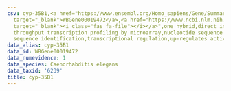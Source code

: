 ```yaml
---
csv: cyp-35B1,<a href="https://www.ensembl.org/Homo_sapiens/Gene/Summary?db=core;g=WBGene00019472"
  target="_blank">WBGene00019472</a>,<a href="https://www.ncbi.nlm.nih.gov/pubmed/21408062"
  target="_blank"><i class="fas fa-file"></i></a>",one hybrid,direct interaction,high
  throughput transcription profiling by microarray,nucleotide sequence identification,nucleotide
  sequence identification,transcriptional regulation,up-regulates activity
data_alias: cyp-35B1
data_id: WBGene00019472
data_numevidence: 1
data_species: Caenorhabditis elegans
data_taxid: '6239'
title: cyp-35B1
---
```

